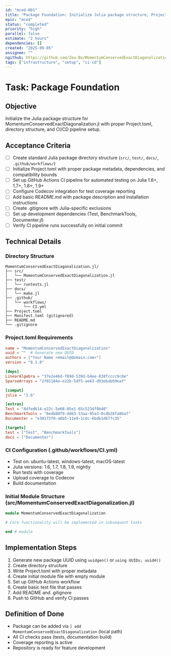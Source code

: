 ```yaml
---
id: "mced-001"
title: "Package Foundation: Initialize Julia package structure, Project.toml, CI/CD setup"
epic: "mced"
status: "completed"
priority: "high"
parallel: false
estimate: "2 hours"
dependencies: []
created: "2025-09-05"
assignee: ""
ngithub: https://github.com/Zou-Bo/MomentumConservedExactDiagonalization.jl/issues/2
tags: ["infrastructure", "setup", "ci-cd"]
---
```


# Task: Package Foundation

## Objective
Initialize the Julia package structure for MomentumConservedExactDiagonalization.jl with proper Project.toml, directory structure, and CI/CD pipeline setup.

## Acceptance Criteria
- [ ] Create standard Julia package directory structure (`src/`, `test/`, `docs/`, `.github/workflows/`)
- [ ] Initialize Project.toml with proper package metadata, dependencies, and compatibility bounds
- [ ] Set up GitHub Actions CI pipeline for automated testing on Julia 1.6+, 1.7+, 1.8+, 1.9+
- [ ] Configure Codecov integration for test coverage reporting
- [ ] Add basic README.md with package description and installation instructions
- [ ] Create .gitignore with Julia-specific exclusions
- [ ] Set up development dependencies (Test, BenchmarkTools, Documenter.jl)
- [ ] Verify CI pipeline runs successfully on initial commit

## Technical Details

### Directory Structure
```
MomentumConservedExactDiagonalization.jl/
├── src/
│   └── MomentumConservedExactDiagonalization.jl
├── test/
│   └── runtests.jl
├── docs/
│   └── make.jl
├── .github/
│   └── workflows/
│       └── CI.yml
├── Project.toml
├── Manifest.toml (gitignored)
├── README.md
└── .gitignore
```

### Project.toml Requirements
```toml
name = "MomentumConservedExactDiagonalization"
uuid = ""  # Generate new UUID
authors = ["Your Name <email@domain.com>"]
version = "0.1.0"

[deps]
LinearAlgebra = "37e2e46d-f89d-539d-b4ee-838fcccc9c8e"
SparseArrays = "2f01184e-e22b-5df5-ae63-d93ebab69eaf"

[compat]
julia = "1.6"

[extras]
Test = "8dfed614-e22c-5e08-85e1-65c5234f0b40"
BenchmarkTools = "6e4b80f9-dd63-53aa-95a3-0cdb28fa8baf"
Documenter = "e30172f0-a6b5-11e9-1cdc-6bdb1d677c35"

[targets]
test = ["Test", "BenchmarkTools"]
docs = ["Documenter"]
```

### CI Configuration (.github/workflows/CI.yml)
- Test on: ubuntu-latest, windows-latest, macOS-latest
- Julia versions: 1.6, 1.7, 1.8, 1.9, nightly
- Run tests with coverage
- Upload coverage to Codecov
- Build documentation

### Initial Module Structure (src/MomentumConservedExactDiagonalization.jl)
```julia
module MomentumConservedExactDiagonalization

# Core functionality will be implemented in subsequent tasks

end # module
```

## Implementation Steps
1. Generate new package UUID using `uuidgen()` or `using UUIDs; uuid4()`
2. Create directory structure
3. Write Project.toml with proper metadata
4. Create initial module file with empty module
5. Set up GitHub Actions workflow
6. Create basic test file that passes
7. Add README and .gitignore
8. Push to GitHub and verify CI passes

## Definition of Done
- Package can be added via `] add MomentumConservedExactDiagonalization` (local path)
- All CI checks pass (tests, documentation build)
- Coverage reporting is active
- Repository is ready for feature development